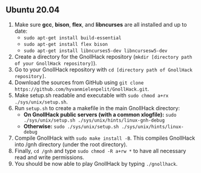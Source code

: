 ## Ubuntu 20.04

1. Make sure **gcc**, **bison**, **flex**, and **libncurses** are all installed and up to date:
    - `sudo apt-get install build-essential`
    - `sudo apt-get install flex bison`
    - `sudo apt-get install libncurses5-dev libncursesw5-dev`
2. Create a directory for the GnollHack repository (`mkdir [directory path of your GnollHack repository]`).
3. Go to your GnollHack repository with `cd [directory path of GnollHack repository]`.
4. Download the sources from GitHub using `git clone https://github.com/hyvanmielenpelit/GnollHack.git`.
5. Make setup.sh readable and executable with `sudo chmod a+rx ./sys/unix/setup.sh`.
6. Run `setup.sh` to create a makefile in the main GnollHack directory:
    - **On GnollHack public servers (with a common xlogfile):** `sudo ./sys/unix/setup.sh ./sys/unix/hints/linux-gnh-debug`
    - **Otherwise:** `sudo ./sys/unix/setup.sh ./sys/unix/hints/linux-debug`
7. Compile GnollHack with `sudo make install -B`. This compiles GnollHack into /gnh directory (under the root directory).
8. Finally, `cd /gnh` and type `sudo chmod -R a+rw *` to have all necessary read and write permissions.
9. You should be now able to play GnollHack by typing `./gnollhack`.